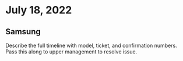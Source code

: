 # July 18, 2022

## Samsung

Describe the full timeline with model, ticket, and
confirmation numbers. Pass this along to upper
management to resolve issue.

